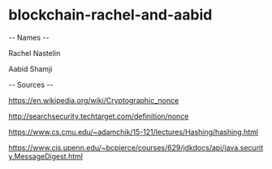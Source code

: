 # blockchain-rachel-and-aabid

-- Names --

Rachel Nastelin

Aabid Shamji

-- Sources --


https://en.wikipedia.org/wiki/Cryptographic_nonce


http://searchsecurity.techtarget.com/definition/nonce


https://www.cs.cmu.edu/~adamchik/15-121/lectures/Hashing/hashing.html


https://www.cis.upenn.edu/~bcpierce/courses/629/jdkdocs/api/java.security.MessageDigest.html




